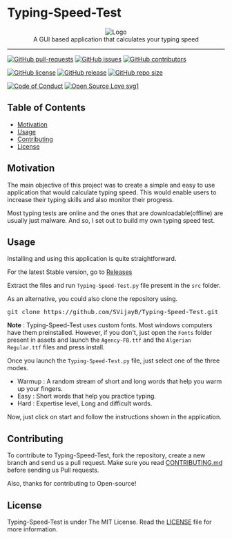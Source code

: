 # Typing-Speed-Test
<p align="center">
    <img src="https://i.ibb.co/9qTqmvy/Logo.png" alt="Logo" border="0">
    <br>A GUI based application that calculates your typing speed
</p>

---

[![GitHub pull-requests](https://img.shields.io/github/issues-pr/SVijayB/Typing-Speed-Test.svg)](https://github.com/SVijayB/Typing-Speed-Test/pulls)
[![GitHub issues](https://img.shields.io/github/issues/SVijayB/Typing-Speed-Test.svg)](https://github.com/SVijayB/Typing-Speed-Test/issues)
[![GitHub contributors](https://img.shields.io/github/contributors/SVijayB/Typing-Speed-Test.svg)](https://github.com/SVijayB/Typing-Speed-Test/graphs/contributors)

[![GitHub license](https://img.shields.io/github/license/SVijayB/Typing-Speed-Test)](https://github.com/SVijayB/Typing-Speed-Test/blob/master/LICENSE)
[![GitHub release](https://img.shields.io/github/release/SVijayB/Typing-Speed-Test.svg)](https://github.com/SVijayB/Typing-Speed-Test/releases)
[![GitHub repo size](https://img.shields.io/github/repo-size/SVijayB/Typing-Speed-Test)](https://github.com/SVijayB/Typing-Speed-Test)

[![Code of Conduct](https://img.shields.io/badge/code%20of-conduct-ff69b4.svg?style=flat)](https://github.com/SVijayB/Typing-Speed-Test/blob/master/.github/CODE_OF_CONDUCT.md)
[![Open Source Love svg1](https://badges.frapsoft.com/os/v1/open-source.svg?v=103)](https://github.com/SVijayB/Typing-Speed-Test/blob/master/.github/CONTRIBUTING.md)

## Table of Contents

- [Motivation](#Motivation)
- [Usage](#Usage)
- [Contributing](#Contributing)
- [License](#License)

## Motivation

The main objective of this project was to create a simple and easy to use application that would calculate typing speed. This would enable users to increase their typing skills and also monitor their progress.

Most typing tests are online and the ones that are downloadable(offline) are usually just malware. And so, I set out to build my own typing speed test.

## Usage

Installing and using this application is quite straightforward.

For the latest Stable version, go to [Releases](https://github.com/SVijayB/Typing-Speed-Test/releases)

Extract the files and run `Typing-Speed-Test.py` file present in the `src` folder.

As an alternative, you could also clone the repository using.
<pre>
git clone https://github.com/SVijayB/Typing-Speed-Test.git
</pre>

**Note** : Typing-Speed-Test uses custom fonts. Most windows computers have them preinstalled. However, if you don't, just open the `Fonts` folder present in assets and launch the `Agency-FB.ttf` and the `Algerian Regular.ttf` files and press install. 

Once you launch the `Typing-Speed-Test.py` file, just select one of the three modes.
- Warmup : A random stream of short and long words that help you warm up your fingers.
- Easy : Short words that help you practice typing.
- Hard : Expertise level, Long and difficult words.

Now, just click on start and follow the instructions shown in the application.

## Contributing 

To contribute to Typing-Speed-Test, fork the repository, create a new branch and send us a pull request. Make sure you read [CONTRIBUTING.md](https://github.com/SVijayB/Typing-Speed-Test/blob/master/.github/CONTRIBUTING.md) before sending us Pull requests. 

Also, thanks for contributing to Open-source!

## License 

Typing-Speed-Test is under The MIT License. Read the [LICENSE](https://github.com/SVijayB/Typing-Speed-Test/blob/master/LICENSE) file for more information.